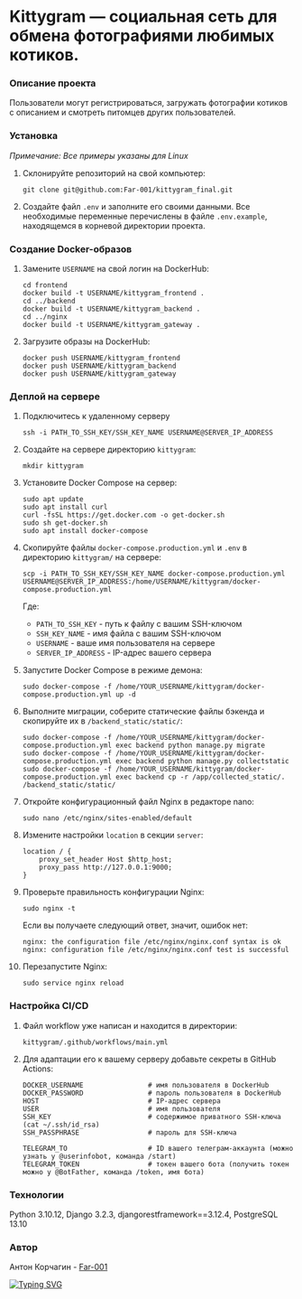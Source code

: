 # Kittygram — социальная сеть для обмена фотографиями любимых котиков.

### Описание проекта
Пользователи могут регистрироваться, загружать фотографии котиков с описанием и смотреть питомцев других пользователей.

### Установка
<i>Примечание: Все примеры указаны для Linux</i><br>
1. Склонируйте репозиторий на свой компьютер:
    ```
    git clone git@github.com:Far-001/kittygram_final.git
    ```
2. Создайте файл `.env` и заполните его своими данными. Все необходимые переменные перечислены в файле `.env.example`, находящемся в корневой директории проекта.

### Создание Docker-образов

1. Замените `USERNAME` на свой логин на DockerHub:

    ```
    cd frontend
    docker build -t USERNAME/kittygram_frontend .
    cd ../backend
    docker build -t USERNAME/kittygram_backend .
    cd ../nginx
    docker build -t USERNAME/kittygram_gateway . 
    ```

2. Загрузите образы на DockerHub:

    ```
    docker push USERNAME/kittygram_frontend
    docker push USERNAME/kittygram_backend
    docker push USERNAME/kittygram_gateway
    ```

### Деплой на сервере

1. Подключитесь к удаленному серверу

    ```
    ssh -i PATH_TO_SSH_KEY/SSH_KEY_NAME USERNAME@SERVER_IP_ADDRESS 
    ```

2. Создайте на сервере директорию `kittygram`:

    ```
    mkdir kittygram
    ```

3. Установите Docker Compose на сервер:

    ```
    sudo apt update
    sudo apt install curl
    curl -fsSL https://get.docker.com -o get-docker.sh
    sudo sh get-docker.sh
    sudo apt install docker-compose
    ```

4. Скопируйте файлы `docker-compose.production.yml` и `.env` в директорию `kittygram/` на сервере:

    ```
    scp -i PATH_TO_SSH_KEY/SSH_KEY_NAME docker-compose.production.yml USERNAME@SERVER_IP_ADDRESS:/home/USERNAME/kittygram/docker-compose.production.yml
    ```
    
    Где:
    - `PATH_TO_SSH_KEY` - путь к файлу с вашим SSH-ключом
    - `SSH_KEY_NAME` - имя файла с вашим SSH-ключом
    - `USERNAME` - ваше имя пользователя на сервере
    - `SERVER_IP_ADDRESS` - IP-адрес вашего сервера

5. Запустите Docker Compose в режиме демона:

    ```
    sudo docker-compose -f /home/YOUR_USERNAME/kittygram/docker-compose.production.yml up -d
    ```

6. Выполните миграции, соберите статические файлы бэкенда и скопируйте их в `/backend_static/static/`:

    ```
    sudo docker-compose -f /home/YOUR_USERNAME/kittygram/docker-compose.production.yml exec backend python manage.py migrate
    sudo docker-compose -f /home/YOUR_USERNAME/kittygram/docker-compose.production.yml exec backend python manage.py collectstatic
    sudo docker-compose -f /home/YOUR_USERNAME/kittygram/docker-compose.production.yml exec backend cp -r /app/collected_static/. /backend_static/static/
    ```

7. Откройте конфигурационный файл Nginx в редакторе nano:

    ```
    sudo nano /etc/nginx/sites-enabled/default
    ```

8. Измените настройки `location` в секции `server`:

    ```
    location / {
        proxy_set_header Host $http_host;
        proxy_pass http://127.0.0.1:9000;
    }
    ```

9. Проверьте правильность конфигурации Nginx:

    ```
    sudo nginx -t
    ```

    Если вы получаете следующий ответ, значит, ошибок нет:

    ```
    nginx: the configuration file /etc/nginx/nginx.conf syntax is ok
    nginx: configuration file /etc/nginx/nginx.conf test is successful
    ```

10. Перезапустите Nginx:

    ```
    sudo service nginx reload
    ```

### Настройка CI/CD

1. Файл workflow уже написан и находится в директории:

    ```
    kittygram/.github/workflows/main.yml
    ```

2. Для адаптации его к вашему серверу добавьте секреты в GitHub Actions:

    ```
    DOCKER_USERNAME                # имя пользователя в DockerHub
    DOCKER_PASSWORD                # пароль пользователя в DockerHub
    HOST                           # IP-адрес сервера
    USER                           # имя пользователя
    SSH_KEY                        # содержимое приватного SSH-ключа (cat ~/.ssh/id_rsa)
    SSH_PASSPHRASE                 # пароль для SSH-ключа

    TELEGRAM_TO                    # ID вашего телеграм-аккаунта (можно узнать у @userinfobot, команда /start)
    TELEGRAM_TOKEN                 # токен вашего бота (получить токен можно у @BotFather, команда /token, имя бота)
    ```

### Технологии
Python 3.10.12,
Django 3.2.3,
djangorestframework==3.12.4, 
PostgreSQL 13.10

### Автор
Антон Корчагин - [Far-001](https://github.com/Far-001)

[![Typing SVG](https://readme-typing-svg.herokuapp.com?color=%2336BCF7&lines=Python+developer+and+student)](https://git.io/typing-svg)
